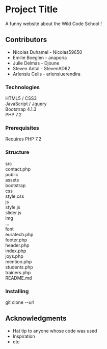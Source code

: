 # Project Title

A funny website about the Wild Code School !


## Contributors

* Nicolas Duhamel - Nicolas59650
* Emilie Boeglen - anaporia
* Julie Delmas - Djoune
* Steven Antal - StevenAD62
* Arlensiu Celis - arlensiuerendira


### Technologies
HTML5 / CSS3         
JavaScript / Jquery          
Bootstrap 4.1.3           
PHP 7.2         


### Prerequisites

Requires PHP 7.2


### Structure

src        
	contact.php         
public         
	assets        
		bootstrap      
		css       
			style.css           
		js        
			style.js         
			slider.js           
		img        
			...        
		font        
	euratech.php          
	footer.php         
	header.php       
	index.php         
	joys.php          
	mention.php           
	students.php             
	trainers.php           
	README.md           
	

### Installing

git clone --url


## Acknowledgments

* Hat tip to anyone whose code was used
* Inspiration
* etc

